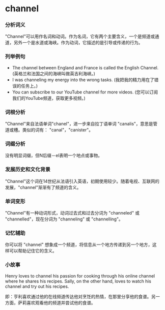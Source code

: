# channel

### 分析词义

  

"Channel"可以用作名词和动词。作为名词，它有两个主要含义，一个是频道或通道，另外一个是水道或海峡。作为动词，它描述的是引导或传递的行为。

  

### 列举例句

  

*   The channel between England and France is called the English Channel. (英格兰和法国之间的海峡叫做英吉利海峡。)
*   I was channeling my energy into the wrong tasks. (我把我的精力用在了错误的任务上。)
*   You can subscribe to our YouTube channel for more videos. (您可以订阅我们的YouTube频道，获取更多视频。)

  

### 词根分析

  

"Channel"来自法语单词"chanel"，进一步来自拉丁语单词 "canalis"，意思是管道或槽。类似的词有： "canal"，"canister"。

  

### 词缀分析

  

没有明显词缀，但N后缀－el表明一个地点或事物。

  

### 发展历史和文化背景

  

"Channel"这个词在14世纪从法语引入英语，初期使用较少。随着电视、互联网的发展，"channel"渐渐有了频道的含义。

  

### 单词变形

  

"Channel"有一种动词形式，动词过去式和过去分词为 "channeled" 或 "channelled"，现在分词为 "channeling" 或 "channelling"。

  

### 记忆辅助

  

你可以将 "channel" 想象成一个频道，将信息从一个地方传递到另一个地方，这样可以帮助记住它的含义。

  

### 小故事

  

Henry loves to channel his passion for cooking through his online channel where he shares his recipes. Sally, on the other hand, loves to watch his channel and try out his recipes.

  

即：亨利喜欢通过他的在线频道传达他对烹饪的热情，在那里分享他的食谱。另一方面，萨莉喜欢观看他的频道并尝试他的食谱。
